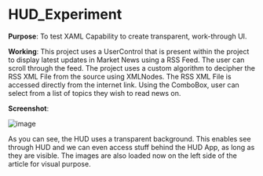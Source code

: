 # HUD_Experiment

**Purpose**: 
To test XAML Capability to create transparent, work-through UI.

**Working**: 
This project uses a UserControl that is present within the project to display latest updates in Market News using a RSS Feed. 
The user can scroll through the feed. The project uses a custom algorithm to decipher the RSS XML File from the source using XMLNodes.
The RSS XML File is accessed directly from the internet link. Using the ComboBox, user can select from a list of topics they wish to 
read news on. 

**Screenshot**:

![image](https://github.com/Mukund-Iyer/HUD_Experiment/assets/82875381/eef6b915-cd41-4f65-bb63-47f8eadd92ad)

As you can see, the HUD uses a transparent background. This enables see through HUD and we can even access stuff behind the 
HUD App, as long as they are visible. The images are also loaded now on the left side of the article for visual purpose.
